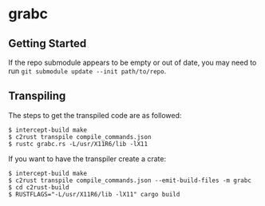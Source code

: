 # grabc

## Getting Started

If the repo submodule appears to be empty or out of date, you may need to run `git submodule update --init path/to/repo`.

## Transpiling

The steps to get the transpiled code are as followed:

    $ intercept-build make
    $ c2rust transpile compile_commands.json
    $ rustc grabc.rs -L/usr/X11R6/lib -lX11

If you want to have the transpiler create a crate:

    $ intercept-build make
    $ c2rust transpile compile_commands.json --emit-build-files -m grabc
    $ cd c2rust-build
    $ RUSTFLAGS="-L/usr/X11R6/lib -lX11" cargo build
